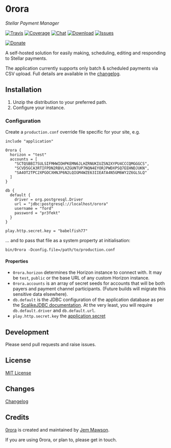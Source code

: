 # 0rora

_Stellar Payment Manager_

[![Travis](https://img.shields.io/travis/0rora/0rora.svg)](https://travis-ci.org/0rora/0rora)
[![Coverage](https://img.shields.io/codecov/c/gh/0rora/0rora.svg)](https://codecov.io/gh/0rora/0rora)
[![Chat](https://img.shields.io/gitter/room/0rora/community.svg)](https://gitter.im/0rora/community?utm_source=badge&utm_medium=badge&utm_campaign=pr-badge&utm_content=badge)
[![Download](https://img.shields.io/github/downloads/0rora/0rora/v0.1.1/total.svg)](https://github.com/0rora/0rora/releases/tag/v0.1.1)
[![Issues](https://img.shields.io/github/issues/0rora/0rora.svg)](https://github.com/0rora/0rora/issues)

[![Donate](https://img.shields.io/keybase/xlm/jem.svg)](https://keybase.io/jem)


A self-hosted solution for easily making, scheduling, editing and responding to Stellar payments.

The application currently supports only batch & scheduled payments via CSV upload. Full details are available in the 
[changelog](CHANGELOG.md).


## Installation

1. Unzip the distribution to your preferred path.
2. Configure your instance.

### Configuration

Create a `production.conf` override file specific for your site, e.g.

```hocon
include "application"

0rora {
  horizon = "test"
  accounts = [
    "SCTQSBBI7SULSIFMHWIOHPKEMN6JLHZRNUKIUZSN2XYPU4CCCQMGGGCS",
    "SCVD5GCA3RTIFPDN2RBVLXZGUNTUP7NQN4EYORJPWDXPSQ7EEHNDJUKN",
    "SA4OT2TPC2XPGOCXHNJP6N2LQIGM4WZE63IIEATA4N5GM6WY2Z6GLSLQ"
  ]
}

db {
  default {
    driver = org.postgresql.Driver
    url = "jdbc:postgresql://localhost/orora"
    username = "ford"
    password = "pr3fekt"
  }
}

play.http.secret.key = "babelfish77"
```

... and to pass that file as a system property at initialisation:

`bin/0rora -Dconfig.file=/path/to/production.conf`


#### Properties

- `0rora.horizon` determines the Horizon instance to connect with. It may be `test`, `public` or the base URL of any 
    custom Horizon instance. 
- `0rora.accounts` is an array of secret seeds for accounts that will be both payers and payment channel participants.
    (Future builds will migrate this sensitive data elsewhere).
- `db.default` is the JDBC configuration of the application database as per the [ScalikeJDBC documentation](http://scalikejdbc.org/documentation/configuration.html#scalikejdbc-config).
    At the very least, you will require `db.default.driver` and `db.default.url`.
- `play.http.secret.key` the [application secret](https://www.playframework.com/documentation/2.7.x/ApplicationSecret)


## Development

Please send pull requests and raise issues.

## License

[MIT License](LICENSE.txt)

## Changes

[Changelog](CHANGELOG.md)

## Credits

[0rora](https://0rora.com/) is created and maintained by [Jem Mawson](https://keybase.io/jem).

If you are using 0rora, or plan to, please get in touch. 
